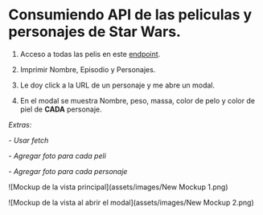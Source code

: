 # Consumiendo API de las peliculas y personajes de Star Wars.

1. Acceso a todas las pelis en este [endpoint](https://swapi.co/api/films/1/?format=json).

2. Imprimir Nombre, Episodio y Personajes.

3. Le doy click a la URL de un personaje y me abre un modal.

4. En el modal se muestra Nombre, peso, massa, color de pelo y color de piel de **CADA** personaje.

*Extras:*

*- Usar fetch*

*- Agregar foto para cada peli*

*- Agregar foto para cada personaje*


![Mockup de la vista principal](assets/images/New Mockup 1.png)


![Mockup de la vista al abrir el modal](assets/images/New Mockup 2.png)
